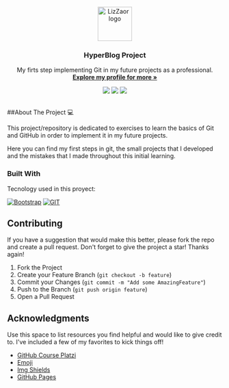 <!-- PROJECT LOGO -->
<br />
<div align="center">
    <img src="Images/images.jpg" alt="LizZaor logo" width="80" height="80">
  </a>

  <h3 align="center">HyperBlog Project</h3>

  <p align="center">
    My firts step implementing Git in my future projects as a professional.
    <br />
    <a href="https://github.com/LizZaor99"><strong>Explore my profile for more »</strong></a>
    <br />

![](https://img.shields.io/github/stars/LizZaor99/HyperBlog?color=blueviolet) ![](https://img.shields.io/github/forks/LizZaor99/HyperBlog?color=blueviolet) ![](https://img.shields.io/github/issues/LizZaor99/HyperBlog?color=blueviolet) 
  </p>
</div>
<br/>
<!-- ABOUT THE PROJECT -->
##About The Project 💻

This project/repository is dedicated to exercises to learn the basics of Git and GitHub in order to implement it in my future projects.

Here you can find my first steps in git, the small projects that I developed and the mistakes that I made throughout this initial learning.

>

### Built With

Tecnology used in this proyect:

[![Bootstrap][Bootstrap.com]][Bootstrap-url]
[![GIT][Git.com]][Git-url]

<!-- CONTRIBUTING -->
## Contributing

If you have a suggestion that would make this better, please fork the repo and create a pull request.
Don't forget to give the project a star! Thanks again!

1. Fork the Project
2. Create your Feature Branch (`git checkout -b feature`)
3. Commit your Changes (`git commit -m "Add some AmazingFeature"`)
4. Push to the Branch (`git push origin feature`)
5. Open a Pull Request

<!-- ACKNOWLEDGMENTS -->
## Acknowledgments

Use this space to list resources you find helpful and would like to give credit to. I've included a few of my favorites to kick things off!

* [GitHub Course Platzi](https://platzi.com/cursos/git-github/)
* [Emoji](https://getemoji.com/)
* [Img Shields](https://shields.io)
* [GitHub Pages](https://pages.github.com)

<!-- MARKDOWN LINKS & IMAGES -->
<!-- https://www.markdownguide.org/basic-syntax/#reference-style-links -->
[Bootstrap.com]: https://img.shields.io/badge/Bootstrap-563D7C?style=for-the-badge&logo=bootstrap&logoColor=white
[Bootstrap-url]: https://getbootstrap.com
[git.com]: https://img.shields.io/badge/Github-black?style=for-the-badge&logo=github&logoColor=white
[Git-url]: https://git-scm.com 